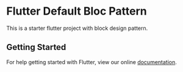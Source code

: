 # Flutter Default Bloc Pattern

This is a starter flutter project with block design pattern.

## Getting Started

For help getting started with Flutter, view our online
[documentation](https://flutter.io/).
